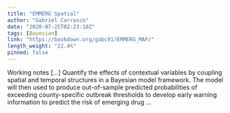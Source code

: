 ```yaml
---
title: "EMMERG Spatial"
author: "Gabriel Carrasco"
date: "2020-07-25T02:23:10Z"
tags: [Bayesian]
link: "https://bookdown.org/gabc91/EMMERG_MAP/"
length_weight: "22.4%"
pinned: false
---
```


Working notes [...] Quantify the effects of contextual variables by coupling spatial and temporal structures in a Bayesian model framework. The model will then used to produce out-of-sample predicted probabilities of exceeding county-specific outbreak thresholds to develop early warning information to predict the risk of emerging drug ...
